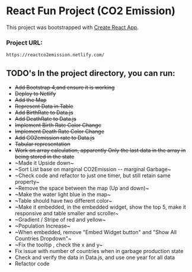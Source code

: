 # React Fun Project (CO2 Emission)	
This project was bootstrapped with [Create React App](https://github.com/facebook/create-react-app).

### Project URL: 
    https://reactco2emission.netlify.com/

## TODO's	In the project directory, you can run:
* ~~Add Bootstrap 4,and ensure it is working~~	
* ~~Deploy to Netlify~~
* ~~Add the Map~~	
* ~~Represent Data in Table~~	
* ~~Add BirthRate to Data.js~~
* ~~Add DeathRate to Data.js~~ 
* ~~Implement Birth Rate Color Change~~	
* ~~Implement Death Rate Color Change~~
* ~~Add CO2emission rate to Data.js~~
* ~~Tabular representation~~
* ~~Work on array calculation, apparently Only the last data in the array in being stored in the state~~
* ~Made it Upside down~
* ~Sort List base on marginal CO2Emission -- marginal Garbage~
* ~Check code and refactor to just one timer, but still retain same property~
* ~Remove the space between the map (Up and down)~
* ~Make the water light blue in the map~
* ~Table should have two different color~
* ~Make it embedded, in the embedded widget, show the top 5, make it responsive and table smaller and scroller~
* ~Gradient / Stripe of red and yellow~
* ~Population Increase~
* ~When embedded, remove "Embed Widget button" and "Show All Countries Dropdown"~
* ~Fix the tooltip , check the x and y~
* Fix issue with number of countries when in garbage production state
* Check and verify the data in Data.js, and use one year for all data 
* Refactor code
